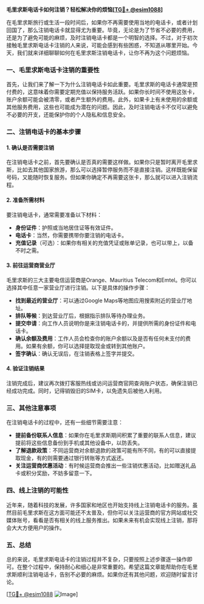 **毛里求斯电话卡如何注销？轻松解决你的烦恼[[TG💪+ @esim1088](https://t.me/s/esim1088)]**

在毛里求斯旅行或生活一段时间后，如果你不再需要使用当地的电话卡，或者计划回国了，那么注销电话卡就显得尤为重要。毕竟，无论是为了节省不必要的费用，还是为了避免可能的麻烦，及时注销电话卡都是一个明智的选择。不过，对于初次接触毛里求斯电话卡注销的人来说，可能会感到有些困惑，不知道从哪里开始。今天，我们就来详细聊聊如何在毛里求斯注销电话卡，让你不再为这个问题烦恼。

### 一、毛里求斯电话卡注销的重要性

首先，让我们来了解一下为什么注销电话卡如此重要。毛里求斯的电话卡通常是预付费的，这意味着你需要定期充值以保持服务活跃。如果你长时间不使用这张卡，账户余额可能会被清零，或者产生额外的费用。此外，如果卡上有未使用的余额或其他服务费用，这些也可能成为潜在的问题。因此，及时注销电话卡不仅可以避免不必要的开支，还能保护你的个人隐私和信息安全。

### 二、注销电话卡的基本步骤

#### 1. 确认是否需要注销

在注销电话卡之前，首先要确认是否真的需要这样做。如果你只是暂时离开毛里求斯，比如去其他国家旅游，那么可以选择暂停服务而不是直接注销。这样既能保留号码，又能随时恢复服务。但如果你确定不再需要这张卡，那么就可以进入注销流程。

#### 2. 准备所需材料

要注销电话卡，通常需要准备以下材料：
- **身份证件**：护照或当地居住证等有效证件。
- **电话卡**：当然，你需要携带你要注销的电话卡。
- **充值记录**（可选）：如果你有相关的充值凭证或账单记录，也可以带上，以备不时之需。

#### 3. 前往运营商营业厅

毛里求斯的三大主要电信运营商是Orange、Mauritius Telecom和Emtel。你可以选择其中任意一家营业厅进行注销。以下是具体的操作步骤：

- **找到最近的营业厅**：可以通过Google Maps等地图应用搜索附近的营业厅地址。
- **排队等候**：到达营业厅后，根据指示排队等待办理业务。
- **提交申请**：向工作人员说明你是来注销电话卡的，并提供所需的身份证件和电话卡。
- **确认余额及费用**：工作人员会检查你的账户余额以及是否有任何未支付的费用。如果有余额，你可以选择提取现金或转到其他账户。
- **签字确认**：确认无误后，在注销表格上签字并提交。

#### 4. 验证注销结果

注销完成后，建议再次拨打客服热线或访问运营商官网查询账户状态，确保注销已经成功完成。同时，记得销毁旧的SIM卡，以免遗失后被他人利用。

### 三、其他注意事项

在注销电话卡的过程中，还有一些细节需要注意：

- **提前备份联系人信息**：如果你在毛里求斯期间积累了重要的联系人信息，建议提前将这些信息备份到手机或其他设备中，以防丢失。
- **了解退款政策**：不同运营商对余额退款的政策可能有所不同，有的可以直接提取现金，有的则需要通过银行转账等方式返还。
- **关注运营商优惠活动**：有时候运营商会推出一些注销优惠活动，比如赠送礼品卡或积分奖励，不妨多留意一下。

### 四、线上注销的可能性

近年来，随着科技的发展，许多国家和地区也开始支持线上注销电话卡的服务。虽然目前毛里求斯在这方面可能还不太普及，但你可以关注运营商的官方网站或社交媒体账号，看看是否有相关的线上服务推出。如果未来有机会实现线上注销，那将会大大方便用户的操作。

### 五、总结

总的来说，毛里求斯电话卡的注销过程并不复杂，只要按照上述步骤逐一操作即可。在整个过程中，保持耐心和细心是非常重要的。希望这篇文章能帮助你在毛里求斯顺利注销电话卡，告别不必要的麻烦。如果你还有其他问题，欢迎随时留言讨论。

[[TG💪+ @esim1088](https://t.me/s/esim1088) ![Image](https://i.postimg.cc/4NQfJmqS/Snipaste-2025-05-13-00-14-12.png)]